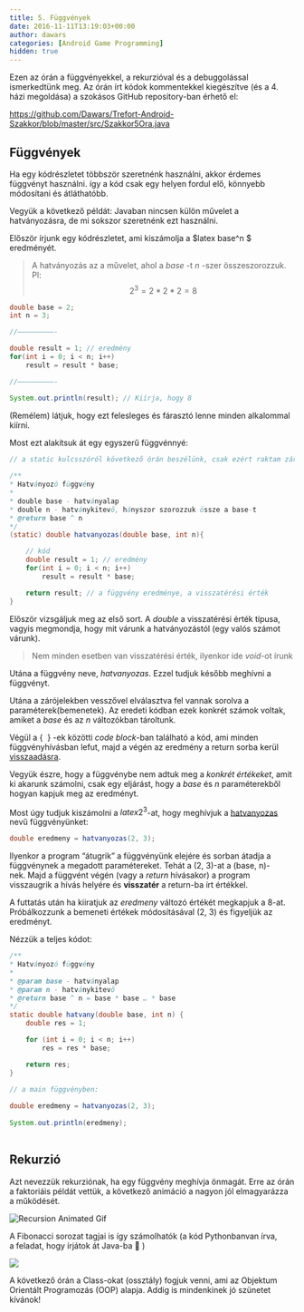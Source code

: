 ```yaml
---
title: 5. Függvények
date: 2016-11-11T13:19:03+00:00
author: dawars
categories: [Android Game Programming]
hidden: true
---
```

Ezen az órán a függvényekkel, a rekurzióval és a debuggolással ismerkedtünk meg. Az órán írt kódok kommentekkel kiegészítve (és a 4. házi megoldása) a szokásos GitHub repository-ban érhető el:
  
<a href="https://github.com/Dawars/Trefort-Android-Szakkor/blob/master/src/Szakkor5Ora.java" target="_blank">https://github.com/Dawars/Trefort-Android-Szakkor/blob/master/src/Szakkor5Ora.java</a>

## Függvények

Ha egy kódrészletet többször szeretnénk használni, akkor érdemes függvényt használni. így a kód csak egy helyen fordul elő, könnyebb módosítani és átláthatóbb.

Vegyük a következő példát: Javaban nincsen külön művelet a hatványozásra, de mi sokszor szeretnénk ezt használni.

<!--more-->

Először írjunk egy kódrészletet, ami kiszámolja a $latex base^n $ eredményét.

> A hatványozás az a művelet, ahol a _base_ -t _n_ -szer összeszorozzuk. Pl: $$ 2^3 = 2 * 2 * 2 = 8 $$

```java
double base = 2;
int n = 3;

//—————————-

double result = 1; // eredmény
for(int i = 0; i < n; i++)
    result = result * base;

//—————————-

System.out.println(result); // Kiírja, hogy 8
```

(Remélem) látjuk, hogy ezt felesleges és fárasztó lenne minden alkalommal kiírni.

Most ezt alakítsuk át egy egyszerű függvénnyé:

```java
// a static kulcsszóról következő órán beszélünk, csak ezért raktam zárójelbe
  
/**
* Hatványozó függvény
*
* double base - hatványalap
* double n - hatványkitevő, hányszor szorozzuk össze a base-t
* @return base ^ n
*/
(static) double hatvanyozas(double base, int n){

    // kód
    double result = 1; // eredmény
    for(int i = 0; i < n; i++)
        result = result * base;

    return result; // a függvény eredménye, a visszatérési érték
}
```

Először vizsgáljuk meg az első sort. A _double_ a visszatérési érték típusa, vagyis megmondja, hogy mit várunk a hatványozástól (egy valós számot várunk).

> Nem minden esetben van visszatérési érték, ilyenkor ide _void_-ot írunk

Utána a függvény neve, _hatvanyozas_. Ezzel tudjuk később meghívni a függvényt.

Utána a zárójelekben vesszővel elválasztva fel vannak sorolva a paraméterek(bemenetek). Az eredeti kódban ezek konkrét számok voltak, amiket a _base_ és az _n_ változókban tároltunk.

Végül a {  } -ek közötti _code block_-ban található a kód, ami minden függvényhívásban lefut, majd a végén az eredmény a return sorba kerül <span style="text-decoration: underline;">visszaadásra</span>.

Vegyük észre, hogy a függvénybe nem adtuk meg a _konkrét értékeket_, amit ki akarunk számolni, csak egy eljárást, hogy a _base_ és _n_ paraméterekből hogyan kapjuk meg az eredményt.

Most úgy tudjuk kiszámolni a $latex 2^3$-at, hogy meghívjuk a <span style="text-decoration: underline;">hatvanyozas</span> nevű függvényünket:

```java
double eredmeny = hatvanyozas(2, 3);
```

Ilyenkor a program &#8220;átugrik&#8221; a függvényünk elejére és sorban átadja a függvénynek a megadott paramétereket. Tehát a (2, 3)-at a (base, n)-nek. Majd a függvént végén (vagy a _return_ hívásakor) a program visszaugrik a hívás helyére és **visszatér** a return-ba írt értékkel.

A futtatás után ha kiiratjuk az _eredmeny_ változó értékét megkapjuk a 8-at. Próbálkozzunk a bemeneti értékek módosításával (2, 3) és figyeljük az eredményt.

Nézzük a teljes kódot:

```java
/**
* Hatványozó függvény
*
* @param base - hatványalap
* @param n - hatványkitevő
* @return base ^ n = base * base … * base
*/
static double hatvany(double base, int n) {
    double res = 1;

    for (int i = 0; i < n; i++)
        res = res * base;

    return res;
}

// a main függvényben:
  
double eredmeny = hatvanyozas(2, 3);
  
System.out.println(eredmeny);
  
```

## Rekurzió

Azt nevezzük rekurziónak, ha egy függvény meghívja önmagát. Erre az órán a faktoriáis példát vettük, a következő animáció a nagyon jól elmagyarázza a működését.

![Recursion Animated Gif](https://blog.penjee.com/wp-content/uploads/2015/04/top-5-programming-animated-gifs_recursion-animted-gif.gif)

A Fibonacci sorozat tagjai is így számolhatók (a kód Pythonbanvan írva, a feladat, hogy írjátok át Java-ba 🙂 )

![](https://blog.penjee.com/wp-content/uploads/2015/06/fibonacci-recursion-demonstration-animation-python.gif)

A következő órán a Class-okat (ossztály) fogjuk venni, ami az Objektum Orientált Programozás (OOP) alapja. Addig is mindenkinek jó szünetet kívánok!